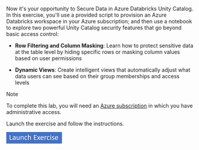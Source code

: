 Now it's your opportunity to Secure Data in Azure Databricks Unity Catalog. In this exercise, you'll use a provided script to provision an Azure Databricks workspace in your Azure subscription; and then use a notebook to explore two powerful Unity Catalog security features that go beyond basic access control:

- **Row Filtering and Column Masking**: Learn how to protect sensitive data at the table level by hiding specific rows or masking column values based on user permissions

- **Dynamic Views**: Create intelligent views that automatically adjust what data users can see based on their group memberships and access levels

> [!NOTE]
> To complete this lab, you will need an [Azure subscription](https://azure.microsoft.com/free?azure-portal=true) in which you have administrative access.

Launch the exercise and follow the instructions.

[![Button to launch exercise.](../media/launch-exercise.png)](https://go.microsoft.com/fwlink/?linkid=2337051&azure-portal=true)